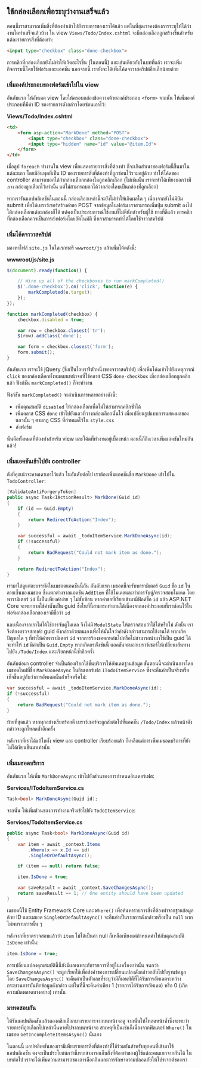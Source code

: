 ## ใช้กล่องเลือกเพื่อระบุว่างานเสร็จแล้ว

ตอนนี้เราสามารถเพิ่มสิ่งที่ต้องทำเข้าไปยังรายการของเราได้แล้ว แต่ในที่สุดเราคงต้องการระบุให้ได้ว่างานใดทำเสร็จแล้วบ้าง ใน view  `Views/Todo/Index.cshtml` จะมีกล่องเลือกถูกสร้างขึ้นสำหรับแต่ละรายการสิ่งที่ต้องทำ:

```html
<input type="checkbox" class="done-checkbox">
```

การคลิกที่กล่องเลือกยังไม่ทำให้เกิดอะไรขึ้น (ในตอนนี้) และเช่นเดียวกับในบทที่แล้ว เราจะเพิ่มกิจกรรมนี้โดยใช้ฟอร์มและแอคชัน นอกจากนี้ เรายังจะได้เพิ่มโค้ดจาวาสคริปต์อีกเล็กน้อยด้วย


### เพิ่มองค์ประกอบของฟอร์มเข้าไปใน view

อันดับแรก ให้อัพเดต view โดยให้ครอบกล่องข้อความด้วยองค์ประกอบ `<form>` จากนั้น ให้เพิ่มองค์ประกอบที่มีค่า ID ของรายการดังกล่าวโดยซ่อนเอาไว้:

**Views/Todo/Index.cshtml**

```html
<td>
    <form asp-action="MarkDone" method="POST">
        <input type="checkbox" class="done-checkbox">
        <input type="hidden" name="id" value="@item.Id">
    </form>
</td>
```

เมื่อลูป `foreach` ทำงานใน view เพื่อแสดงรายการสิ่งที่ต้องทำ ก็จะเกิดสำเนาของฟอร์มนี้ขึ้นมาในแต่ละแถว โดยมีอินพุตที่เป็น ID ของรายการสิ่งที่ต้องทำที่ถูกซ่อนไว้รวมอยู่ด้วย ทำให้โค้ดของ controller สามารถบอกได้ว่ากล่องเลือกกล่องใดถูกคลิกเลือก (ไม่เช่นนั้น เราจะทำได้เพียงบอกว่ามี *บาง* กล่องถูกเลือกไว้เท่านั้น แต่ไม่สามารถบอกได้ว่ากล่องใดบเป็นกล่องที่ถูกเลือก)

หากเรารันแอปพลิเคชันในตอนนี้ กล่องเลือกเหล่านี้จะยังไม่ทำให้เกิดผลใด ๆ เนื่องจากยังไม่มีป่ม submit เพื่อให้เบราว์เซอร์สร้างคำขอ POST จากข้อมูลในฟอร์ม เราสามารถเพิ่มปุ่ม submit ลงไปใต้กล่องเลือกแต่ละกล่องก็ได้ แต่คงเป็นประสบการณ์ใช้งานที่ไม่ดีนักสำหรับผู้ใช้ ทางที่ดีแล้ว การคลิกที่กล่องเลือกควรเป็นการส่งฟอร์มโดยอัตโนมัติ ซึ่งเราสามารถทำได้โดยใช้จาวาสคริปต์


### เพิ่มโค้ดจาวาสคริปต์

มองหาไฟล์ `site.js` ในไดเรกทอรี `wwwroot/js` แล้วเพิ่มโค้ดดังนี้: 

**wwwroot/js/site.js**

```javascript
$(document).ready(function() {

    // Wire up all of the checkboxes to run markCompleted()
    $('.done-checkbox').on('click', function(e) {
        markCompleted(e.target);
    });
});

function markCompleted(checkbox) {
    checkbox.disabled = true;

    var row = checkbox.closest('tr');
    $(row).addClass('done');

    var form = checkbox.closest('form');
    form.submit();
}
```

อันดับแรก เราจะใช้ jQuery (ซึ่งเป็นไลบรารีตัวหนึ่งของจาวาสคริปต์) เพื่อเพิ่มโค้ดเข้าไปยังเหตุการณ์ `click` ของกล่องเลือกทั้งหมดบนหน้าจอที่ใช้คลาส CSS `done-checkbox` เมื่อกล่องเลือกถูกคลิกแล้ว ฟังก์ชัน `markCompleted()` ก็จะทำงาน

ฟังก์ชัน `markCompleted()` จะดำเนินการหลายอย่างดังนี้:
* เพิ่มคุณสมบัติ `disabled` ให้กล่องเลือกเพื่อไม่ให้สามารถคลิกซ้ำได้
* เพิ่มคลาส CSS `done` เข้าไปยังแถวที่วางกล่องเลือกนั้นไว้ เพื่อเปลี่ยนรูปแบบการแสดงผลของแถวนั้น ๆ ตามกฎ CSS ที่กำหนดไว้ใน `style.css`
* ส่งฟอร์ม

นั่นคือทั้งหมดที่ต้องทำสำหรับ view และโค้ดที่ทำงานอยู่เบื้องหน้า ตอนนี้ก็ถึงเวลาเพิ่มแอคชันใหม่กันแล้ว!


### เพิ่มแอคชันเข้าไปยัง controller

ดังที่คุณน่าจะคาดเดาเอาไว้แล้ว ในอันดับต่อไป เราต้องเพิ่มแอคชันชื่อ `MarkDone` เข้าไปใน `TodoController`:

```csharp
[ValidateAntiForgeryToken]
public async Task<IActionResult> MarkDone(Guid id)
{
    if (id == Guid.Empty)
    {
        return RedirectToAction("Index");
    }

    var successful = await _todoItemService.MarkDoneAsync(id);
    if (!successful)
    {
        return BadRequest("Could not mark item as done.");
    }

    return RedirectToAction("Index");
}
```

เรามาไล่ดูแต่ละบรรทัดในเมธอดแอคชันนี้กัน อันดับแรก เมธอดนี้จะรับพารามิเตอร์ `Guid` ชื่อ `id` ในลายเซ็นของเมธอด ซึ่งแตกต่างจากแอคชัน `AddItem` ที่ใช้โมเดลและทำการจับคู่/ตรวจสอบโมเดล โดยพารามิเตอร์ `id` นี้เป็นเพียงค่าง่าย ๆ ไม่ซับซ้อน หากคำขอที่เรียกเข้ามามีฟิลด์ชื่อ `id` แล้ว ASP.NET Core จะพยายามใช้ค่านั้นเป็น guid ซึ่งในที่นี้สามารถทำงานได้เนื่องจากองค์ประกอบที่เราซ่อนไว้ในฟอร์มกล่องเลือกของเรามีชื่อว่า `id`

และเนื่องจากเราไม่ได้ใช้การจับคู่โมเดล จึงไม่มี `ModelState` ให้ตรวจสอบว่าใช้ได้หรือไม่ ดังนั้น เราจึงต้องตรวจสอบค่า guid ดังกล่าวด้วยตนเองเพื่อให้มั่นใจว่าค่าดังกล่าวสามารถใช้งานได้ หากเกิดปัญหาใด ๆ ที่ทำให้ค่าพารามิเตอร์ `id` จากการร้องขอตกหล่นไปหรือไม่สามารถนำมาใช้เป็น guid ได้ จะทำให้ `id` มีค่าเป็น `Guid.Empty` หากเกิดกรณีเช่นนี้ แอคชันจะบอกเบราว์เซอร์ให้เปลี่ยนเส้นทางไปยัง `/Todo/Index` และเรียกหน้านี้ซ้ำอีกครั้ง

อันดับต่อมา controller จำเป็นต้องเรียกใช้ชั้นบริการให้อัพเดตฐานข้อมูล ขั้นตอนนี้จะดำเนินการโดยเมธอดใหม่ที่ชื่อ `MarkDoneAsync` ในอินเตอร์เฟส `ITodoItemService` ซึ่งจะคืนค่าเป็นจริงหรือเท็จขึ้นอยู่กับว่าการอัพเดตนั้นสำเร็จหรือไม่:

```csharp
var successful = await _todoItemService.MarkDoneAsync(id);
if (!successful)
{
    return BadRequest("Could not mark item as done.");
}
```

ท้ายที่สุดแล้ว หากทุกอย่างเรียกร้อยดี เบราว์เซอร์จะถูกส่งต่อไปที่แอคชัน `/Todo/Index` แล้วหน้าดังกล่าวจะถูกโหลดซ้ำอีกครั้ง

หลังจากที่เราได้แก้ไขทั้ง view และ controller เรียบร้อยแล้ว ก็เหลือแค่การเพิ่มเมธอดบริการที่ยังไม่ได้เขียนขึ้นมาเท่านั้น

### เพิ่มเมธอดบริการ

อันดับแรก ให้เพิ่ม `MarkDoneAsync` เข้าไปยังส่วนของการกำหนดอินเตอร์เฟส:

**Services/ITodoItemService.cs**

```csharp
Task<bool> MarkDoneAsync(Guid id);
```

จากนั้น ให้เพิ่มส่วนของการทำงานจริงเข้าไปยัง `TodoItemService`:

**Services/TodoItemService.cs**

```csharp
public async Task<bool> MarkDoneAsync(Guid id)
{
    var item = await _context.Items
        .Where(x => x.Id == id)
        .SingleOrDefaultAsync();

    if (item == null) return false;

    item.IsDone = true;

    var saveResult = await _context.SaveChangesAsync();
    return saveResult == 1; // One entity should have been updated
}
```

เมธอดนี้ใช้ Entity Framework Core และ `Where()` เพื่อค้นหารายการสิ่งที่ต้องทำจากฐานข้อมูลด้วย ID และเมธอด `SingleOrDefaultAsync()` จะคืนค่าเป็นรายการดังกล่าวหรือเป็น `null` หากไม่พบรายการนั้น ๆ

หลังจากที่เราตรวจสอบแล้วว่า `item` ไม่ได้เป็นค่า null ก็เหลือเพียงแค่กำหนดค่าให้กับคุณสมบัติ `IsDone` เท่านั้น:

```csharp
item.IsDone = true;
```

การเปลี่ยนแปลงคุณสมบัตินี้นี้ยังมีผลเฉพาะกับรายการที่อยู่ในเครื่องเท่านั้น จนกว่า `SaveChangesAsync()` จะถูกเรียกใช้เพื่อส่งค่าของการเปลี่ยนแปลงดังกล่าวกลับไปยังฐานข้อมูล โดย `SaveChangesAsync()` จะคืนค่าเป็นตัวเลขที่ระบุว่ามีกี่เอนทิตีที่ได้รับการอัพเดตระหว่างกระบวนการบันทึกข้อมูลดังกล่าว แต่ในที่นี้จะคืนค่าเพียง 1 (รายการได้รับการอัพเดต) หรือ 0 (เกิดความผิดพลาดบางอย่าง) เท่านั้น

### มาทดสอบกัน

ให้รันแอปพลิเคชันแล้วลองคลิกเลือกบางรายการจากบนหน้าจอดู จากนั้นให้โหลดหน้าซ้ำซึ่งจะพบว่ารายการที่ถูกเลือกไปเหล่านั้นหายไปจากบนหน้าจอ สาเหตุที่เป็นเช่นนี้เนื่องจากฟิลเตอร์ `Where()` ในเมธอด `GetIncompleteItemsAsync()` นั่นเอง

ในตอนนี้ แอปพลิเคชันของเรามีเพียงรายการสิ่งที่ต้องทำที่ใช้ร่วมกันสำหรับทุกคนที่เข้ามาใช้แอปพลิเคชัน คงจะเป็นประโยชน์กว่านี้หากสามารถเก็บสิ่งที่ต้องทำของผู้ใช้แต่ละคนแยกจากกันได้ ในบทต่อไป เราจะได้เพิ่มความสามารถของการล็อกอินและการรักษาความปลอดภัยให้โปรเจกต์ของเรา
